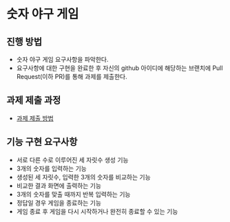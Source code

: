 # 숫자 야구 게임
## 진행 방법
* 숫자 야구 게임 요구사항을 파악한다.
* 요구사항에 대한 구현을 완료한 후 자신의 github 아이디에 해당하는 브랜치에 Pull Request(이하 PR)를 통해 과제를 제출한다.

## 과제 제출 과정
* [과제 제출 방법](https://github.com/next-step/nextstep-docs/tree/master/precourse)

## 기능 구현 요구사항
* 서로 다른 수로 이루어진 세 자릿수 생성 기능 
* 3개의 숫자를 입력하는 기능
* 생성된 세 자릿수, 입력한 3개의 숫자를 비교하는 기능
* 비교한 결과 화면에 출력하는 기능
* 3개의 숫자를 맞출 때까지 반복 입력하는 기능
* 정답일 경우 게임을 종료하는 기능
* 게임 종료 후 게임을 다시 시작하거나 완전히 종료할 수 있는 기능